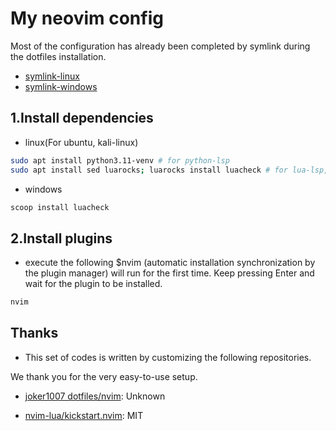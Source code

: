 # My neovim config

Most of the configuration has already been completed by symlink during the
dotfiles installation.

- [symlink-linux](../linux/symlink.sh)
- [symlink-windows](../windows/setup/symlink.ps1)

## 1.Install dependencies

- linux(For ubuntu, kali-linux)

```bash
sudo apt install python3.11-venv # for python-lsp
sudo apt install sed luarocks; luarocks install luacheck # for lua-lsp, luacheck
```

- windows

```powershell
scoop install luacheck
```

## 2.Install plugins

- execute the following $nvim
  (automatic installation synchronization by the plugin manager) will run for
  the first time. Keep pressing Enter and wait for the plugin to be installed.

```bash
nvim
```

## Thanks

- This set of codes is written by customizing the following repositories.

We thank you for the very easy-to-use setup.

- [joker1007 dotfiles/nvim](https://github.com/joker1007/dotfiles/tree/master/nvim):
  Unknown

- [nvim-lua/kickstart.nvim](https://github.com/nvim-lua/kickstart.nvim/blob/master/LICENSE.md):
  MIT
